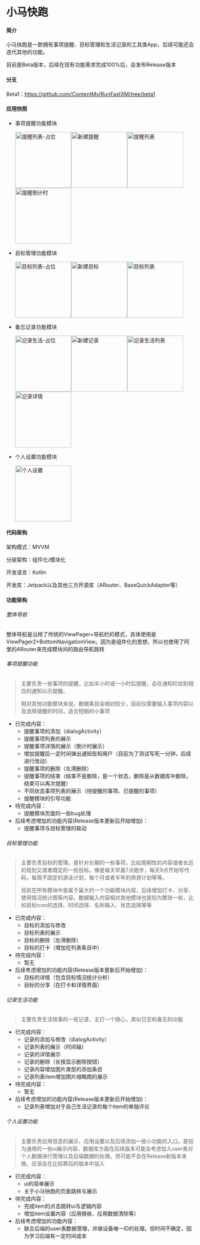 # 小马快跑

#### 简介

小马快跑是一款拥有事项提醒、目标管理和生活记录的工具类App，后续可能还会迭代其他的功能。

目前是Beta版本，后续在现有功能需求完成100%后，会发布Release版本
#### 分支
Beta1：https://github.com/ContentMy/RunFastXM/tree/beta1

#### 应用快照

* 事项提醒功能模块

  <img src="screenshot/提醒列表-占位.jpeg" alt="提醒列表-占位" width="150"/><img src="screenshot/新建提醒.jpeg" alt="新建提醒" width="150"/><img src="screenshot/提醒列表.jpeg" alt="提醒列表" width="150"/><img src="screenshot/提醒倒计时.jpeg" alt="提醒倒计时" width="150" />

* 目标管理功能模块

  <img src="screenshot/目标列表-占位.jpeg" alt="目标列表-占位" width="150"/><img src="screenshot/新建目标.jpeg" alt="新建目标" width="150"/><img src="screenshot/目标列表.jpeg" alt="目标列表" width="150"/>

* 备忘记录功能模块

  <img src="screenshot/记录生活-占位.jpeg" alt="记录生活-占位" width="150"/><img src="screenshot/新建记录.jpeg" alt="新建记录" width="150"/><img src="screenshot/记录生活列表.jpeg" alt="记录生活列表" width="150"/><img src="screenshot/记录详情.jpeg" alt="记录详情" width="150"/>

* 个人设置功能模块

  <img src="screenshot/个人设置.jpeg" alt="个人设置" width="150"/>

#### 代码架构

架构模式：MVVM

分层架构：组件化/模块化

开发语言：Kotlin

开发库：Jetpack以及其他三方开源库（ARouter、BaseQuickAdapter等）

#### 功能架构

###### 整体导航

整体导航是沿用了传统的ViewPager+导航栏的模式，具体使用是ViewPager2+BottomNavigationView。因为是组件化的思想，所以也使用了阿里的ARouter来完成模块间的路由导航跳转

###### 事项提醒功能

> 主要负责一些事项的提醒，比如半小时或一小时后提醒，会在通知栏给到相应的通知以示提醒。
>
> 相对其他功能模块来说，数据条目会相对较少，目前仅需要输入事项内容以及选择提醒的时间，适合短期的小事项

* 已完成内容：
  * 提醒事项的添加（dialogActivity）
  * 提醒事项列表的展示
  * 提醒事项详情的展示（倒计时展示）
  * 增加提醒后一定时间弹出通知告知用户（目前为了测试写死一分钟，后续进行改动）
  * 提醒事项的删除（左滑删除）
  * 提醒事项的结束（结束不是删除，是一个状态，删除是从数据库中删除，结束可以再次提醒）
  * 不同状态事项列表的展示（待提醒的事项、已提醒的事项）
  * 提醒模块的引导功能
* 待完成内容：
  * 提醒模块页面的一些bug处理
* 后续考虑增加的功能内容(Release版本更新后开始增加)：
  * 提醒事项与目标管理的联动

###### 目标管理功能

> 主要负责目标的管理。是针对长期的一些事项，比如周期性的内容或者长远的规划又或者既定的一些目标。像是每天早晨7点跑步，每天9点开始写代码，每周不固定的游泳计划，每个月或者半年的旅游计划等等。
>
> 目前在所有模块中是属于最大的一个功能模块内容，后续增加打卡、分享、使用情况统计图等内容，数据输入内容相对其他模块也是较为繁琐一些，比如目标icon的选择、时间选择、名称输入、状态选择等等

* 已完成内容：
  * 目标的添加与修改
  * 目标列表的展示 
  * 目标的删除（左滑删除）
  * 目标的打卡（增加在列表条目中）
* 待完成内容：
  * 暂无
* 后续考虑增加的功能内容(Release版本更新后开始增加)：
  * 目标的详情（包含目标情况统计分析）
  * 目标的分享（在打卡和详情界面）

###### 记录生活功能

> 主要负责生活琐事的一些记录，主打一个随心，类似日志和备忘的功能

* 已完成内容：
  * 记录的添加与修改（dialogActivity）
  * 记录列表的展示（时间轴）
  * 记录的详情展示
  * 记录的删除（长按显示删除按钮）
  * 记录内容增加图片类型的添加条目
  * 记录列表item增加图片缩略图的展示
* 待完成内容：
  * 暂无
* 后续考虑增加的功能内容(Release版本更新后开始增加)：
  * 记录列表增加对于自己生活记录的每个item的单独评论


###### 个人设置功能

> 主要负责应用信息的展示、应用设置以及后续添加一些小功能的入口。是较为通用的一些ui展示内容，数据库方面在后续版本可能会考虑加入user表对个人数据进行管理以及后端数据的处理。但可能不会在Release新版本来做，应该会在比较靠后的版本中加入

* 已完成内容：
  * ui的简单展示
  * 关于小马快跑的页面跳转与展示
* 待完成内容：
  * 完成item的点击跳转ui与逻辑内容
  * 增加item设置内容（应用换肤、应用数据清除等）
* 后续考虑增加的功能内容：
  * 联合后端的user表数据管理，并做设备唯一ID的处理。但时间不确定，因为学习后端有一定时间成本
